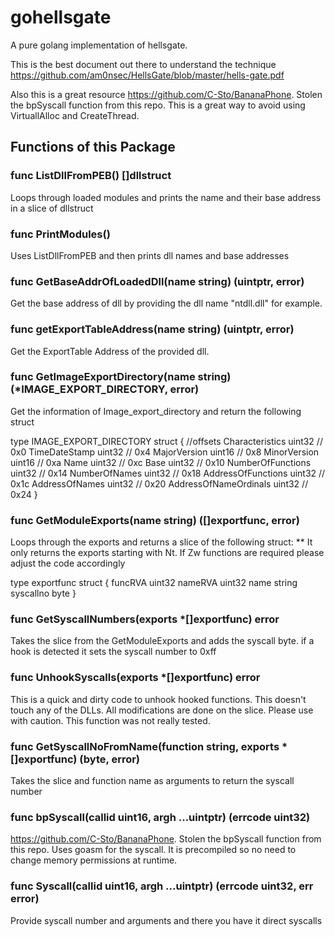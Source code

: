 # gohellsgate

A pure golang implementation of hellsgate. 

This is the best document out there to understand the technique https://github.com/am0nsec/HellsGate/blob/master/hells-gate.pdf

Also this is a great resource https://github.com/C-Sto/BananaPhone. Stolen the bpSyscall function from this repo. This is a great way to avoid using VirtuallAlloc and CreateThread.

## Functions of this Package

### func ListDllFromPEB() []dllstruct
Loops through loaded modules and prints the name and their base address in a slice of dllstruct

### func PrintModules() 
Uses ListDllFromPEB and then prints dll names and base addresses 

### func GetBaseAddrOfLoadedDll(name string) (uintptr, error)
Get the base address of dll by providing the dll name "ntdll.dll" for example.

### func getExportTableAddress(name string) (uintptr, error)
Get the ExportTable Address of the provided dll. 

### func GetImageExportDirectory(name string) (*IMAGE_EXPORT_DIRECTORY, error) 
Get the information of Image_export_directory and return the following struct

type IMAGE_EXPORT_DIRECTORY struct { //offsets
	Characteristics       uint32 // 0x0
	TimeDateStamp         uint32 // 0x4
	MajorVersion          uint16 // 0x8
	MinorVersion          uint16 // 0xa
	Name                  uint32 // 0xc
	Base                  uint32 // 0x10
	NumberOfFunctions     uint32 // 0x14
	NumberOfNames         uint32 // 0x18
	AddressOfFunctions    uint32 // 0x1c
	AddressOfNames        uint32 // 0x20
	AddressOfNameOrdinals uint32 // 0x24
}

### func GetModuleExports(name string) ([]exportfunc, error)
Loops through the exports and returns a slice of the following struct:
** It only returns the exports starting with Nt. If Zw functions are required please adjust the code accordingly

type exportfunc struct {
	funcRVA   uint32
	nameRVA   uint32
	name      string
	syscallno byte
}

### func GetSyscallNumbers(exports *[]exportfunc) error
Takes the slice from the GetModuleExports and adds the syscall byte. 
if a hook is detected it sets the syscall number to 0xff

### func UnhookSyscalls(exports *[]exportfunc) error
This is a quick and dirty code to unhook hooked functions. This doesn't touch any of the DLLs. All modifications are done on the slice. 
Please use with caution. This function was not really tested.

### func GetSyscallNoFromName(function string, exports *[]exportfunc) (byte, error) 
Takes the slice and function name as arguments to return the syscall number

### func bpSyscall(callid uint16, argh ...uintptr) (errcode uint32)
https://github.com/C-Sto/BananaPhone. Stolen the bpSyscall function from this repo. Uses goasm for the syscall. It is precompiled so no need to change memory permissions at runtime.

### func Syscall(callid uint16, argh ...uintptr) (errcode uint32, err error)
Provide syscall number and arguments and there you have it direct syscalls






